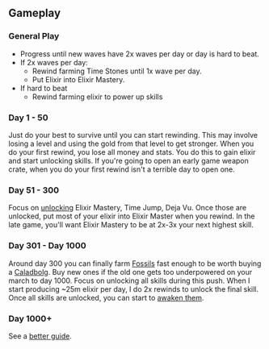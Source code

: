 ## Gameplay

### General Play

- Progress until new waves have 2x waves per day or day is hard to beat.
- If 2x waves per day:
  - Rewind farming Time Stones until 1x wave per day.
  - Put Elixir into Elixir Mastery.
- If hard to beat
  - Rewind farming elixir to power up skills

### Day 1 - 50

Just do your best to survive until you can start rewinding. This may involve losing a level and using the gold from that level to get stronger. When you do your first rewind, you lose all money and stats. You do this to gain elixir and start unlocking skills. If you're going to open an early game weapon crate, when you do your first rewind isn't a terrible day to open one.

### Day 51 - 300

Focus on [unlocking](skills.md#general) Elixir Mastery, Time Jump, Deja Vu. Once those are unlocked, put most of your elixir into Elixir Master when you rewind. In the late game, you'll want Elixir Mastery to be at 2x-3x your next highest skill.

### Day 301 - Day 1000

Around day 300 you can finally farm [Fossils](currencies.md#fossils-bones) fast enough to be worth buying a [Caladbolg](currencies.md#fossils-bones). Buy new ones if the old one gets too underpowered on your march to day 1000. Focus on unlocking all skills during this push. When I start producing ~25m elixir per day, I do 2x rewinds to unlock the final skill. Once all skills are unlocked, you can start to [awaken them](skills.md#awakening-skills).

### Day 1000+

See a [better guide](https://docs.google.com/document/d/1ZBD3OQuU0kuBt3L-s7zq__QWxjnge1meVs5B_nke9nM/edit?tab=t.0).
